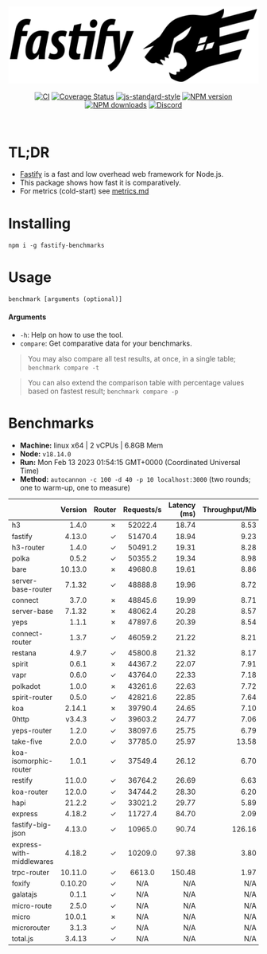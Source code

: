 <div align="center">
  <img src="https://github.com/fastify/graphics/raw/HEAD/fastify-landscape-outlined.svg" width="650" height="auto"/>
</div>

<div align="center">

[![CI](https://github.com/fastify/fastify/workflows/ci/badge.svg)](https://github.com/fastify/fastify/actions/workflows/ci.yml)
[![Coverage Status](https://coveralls.io/repos/github/fastify/fastify/badge.svg?branch=master)](https://coveralls.io/github/fastify/fastify?branch=master)
[![js-standard-style](https://img.shields.io/badge/code%20style-standard-brightgreen.svg?style=flat)](http://standardjs.com/)
[![NPM version](https://img.shields.io/npm/v/fastify.svg?style=flat)](https://www.npmjs.com/package/fastify)
[![NPM downloads](https://img.shields.io/npm/dm/fastify.svg?style=flat)](https://www.npmjs.com/package/fastify) [![Discord](https://img.shields.io/discord/725613461949906985)](https://discord.gg/fastify)

</div>
<br />

# TL;DR

* [Fastify](https://github.com/fastify/fastify) is a fast and low overhead web framework for Node.js.
* This package shows how fast it is comparatively.
* For metrics (cold-start) see [metrics.md](./METRICS.md)

# Installing

```
npm i -g fastify-benchmarks
```

# Usage

```
benchmark [arguments (optional)]
```

#### Arguments

* `-h`: Help on how to use the tool.
* `compare`: Get comparative data for your benchmarks.

> You may also compare all test results, at once, in a single table; `benchmark compare -t`

> You can also extend the comparison table with percentage values based on fastest result; `benchmark compare -p`
# Benchmarks

* __Machine:__ linux x64 | 2 vCPUs | 6.8GB Mem
* __Node:__ `v18.14.0`
* __Run:__ Mon Feb 13 2023 01:54:15 GMT+0000 (Coordinated Universal Time)
* __Method:__ `autocannon -c 100 -d 40 -p 10 localhost:3000` (two rounds; one to warm-up, one to measure)

|                          | Version | Router | Requests/s | Latency (ms) | Throughput/Mb |
| :--                      | --:     | --:    | :-:        | --:          | --:           |
| h3                       | 1.4.0   | ✗      | 52022.4    | 18.74        | 8.53          |
| fastify                  | 4.13.0  | ✓      | 51470.4    | 18.94        | 9.23          |
| h3-router                | 1.4.0   | ✓      | 50491.2    | 19.31        | 8.28          |
| polka                    | 0.5.2   | ✓      | 50355.2    | 19.34        | 8.98          |
| bare                     | 10.13.0 | ✗      | 49680.8    | 19.61        | 8.86          |
| server-base-router       | 7.1.32  | ✓      | 48888.8    | 19.96        | 8.72          |
| connect                  | 3.7.0   | ✗      | 48845.6    | 19.99        | 8.71          |
| server-base              | 7.1.32  | ✗      | 48062.4    | 20.28        | 8.57          |
| yeps                     | 1.1.1   | ✗      | 47897.6    | 20.39        | 8.54          |
| connect-router           | 1.3.7   | ✓      | 46059.2    | 21.22        | 8.21          |
| restana                  | 4.9.7   | ✓      | 45800.8    | 21.32        | 8.17          |
| spirit                   | 0.6.1   | ✗      | 44367.2    | 22.07        | 7.91          |
| vapr                     | 0.6.0   | ✓      | 43764.0    | 22.33        | 7.18          |
| polkadot                 | 1.0.0   | ✗      | 43261.6    | 22.63        | 7.72          |
| spirit-router            | 0.5.0   | ✓      | 42821.6    | 22.85        | 7.64          |
| koa                      | 2.14.1  | ✗      | 39790.4    | 24.65        | 7.10          |
| 0http                    | v3.4.3  | ✓      | 39603.2    | 24.77        | 7.06          |
| yeps-router              | 1.2.0   | ✓      | 38097.6    | 25.75        | 6.79          |
| take-five                | 2.0.0   | ✓      | 37785.0    | 25.97        | 13.58         |
| koa-isomorphic-router    | 1.0.1   | ✓      | 37549.4    | 26.12        | 6.70          |
| restify                  | 11.0.0  | ✓      | 36764.2    | 26.69        | 6.63          |
| koa-router               | 12.0.0  | ✓      | 34744.2    | 28.30        | 6.20          |
| hapi                     | 21.2.2  | ✓      | 33021.2    | 29.77        | 5.89          |
| express                  | 4.18.2  | ✓      | 11727.4    | 84.70        | 2.09          |
| fastify-big-json         | 4.13.0  | ✓      | 10965.0    | 90.74        | 126.16        |
| express-with-middlewares | 4.18.2  | ✓      | 10209.0    | 97.38        | 3.80          |
| trpc-router              | 10.11.0 | ✓      | 6613.0     | 150.48       | 1.97          |
| foxify                   | 0.10.20 | ✓      | N/A        | N/A          | N/A           |
| galatajs                 | 0.1.1   | ✓      | N/A        | N/A          | N/A           |
| micro-route              | 2.5.0   | ✓      | N/A        | N/A          | N/A           |
| micro                    | 10.0.1  | ✗      | N/A        | N/A          | N/A           |
| microrouter              | 3.1.3   | ✓      | N/A        | N/A          | N/A           |
| total.js                 | 3.4.13  | ✓      | N/A        | N/A          | N/A           |
